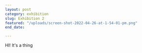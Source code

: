 ```yaml
---
layout: post
category: exhibition
slug: Exhibition 2
featured: "/uploads/screen-shot-2022-04-26-at-1-54-01-pm.png"
end_date: 

---
```

HI! It's a thing